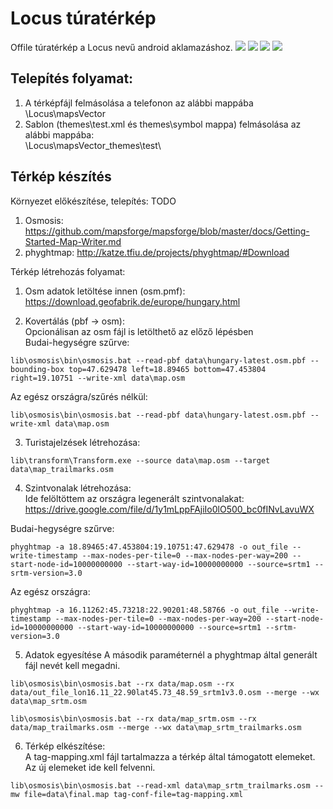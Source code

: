 # Locus túratérkép
Offile túratérkép a Locus nevű android aklamazáshoz.
![](screenshots/1.jpg)
![](screenshots/2.jpg)
![](screenshots/3.jpg)
![](screenshots/4.jpg)

## Telepítés folyamat:
1. A térképfájl felmásolása a telefonon az alábbi mappába  
\Locus\mapsVector
2. Sablon (themes\test.xml és themes\symbol mappa) felmásolása az alábbi mappába:  
\Locus\mapsVector\_themes\test\

## Térkép készítés
Környezet előkészítése, telepítés: TODO
1. Osmosis: https://github.com/mapsforge/mapsforge/blob/master/docs/Getting-Started-Map-Writer.md
2. phyghtmap: http://katze.tfiu.de/projects/phyghtmap/#Download

Térkép létrehozás folyamat:  
1. Osm adatok letöltése innen (osm.pmf):  
https://download.geofabrik.de/europe/hungary.html  

2. Kovertálás (pbf -> osm):  
Opcionálisan az osm fájl is letölthető az előző lépésben   
Budai-hegységre szűrve:  
```
lib\osmosis\bin\osmosis.bat --read-pbf data\hungary-latest.osm.pbf --bounding-box top=47.629478 left=18.89465 bottom=47.453804 right=19.10751 --write-xml data\map.osm
```
Az egész országra/szűrés nélkül:  
```
lib\osmosis\bin\osmosis.bat --read-pbf data\hungary-latest.osm.pbf --write-xml data\map.osm 
```
3. Turistajelzések létrehozása:  

```
lib\transform\Transform.exe --source data\map.osm --target data\map_trailmarks.osm  
```

4. Szintvonalak létrehozása:  
Ide felöltöttem az országra legenerált szintvonalakat:  
https://drive.google.com/file/d/1y1mLppFAjiIo0lO500_bc0fINvLavuWX  
  
Budai-hegységre szűrve:
```
phyghtmap -a 18.89465:47.453804:19.10751:47.629478 -o out_file --write-timestamp --max-nodes-per-tile=0 --max-nodes-per-way=200 --start-node-id=10000000000 --start-way-id=10000000000 --source=srtm1 --srtm-version=3.0
```
Az egész országra:  
```
phyghtmap -a 16.11262:45.73218:22.90201:48.58766 -o out_file --write-timestamp --max-nodes-per-tile=0 --max-nodes-per-way=200 --start-node-id=10000000000 --start-way-id=10000000000 --source=srtm1 --srtm-version=3.0
```

5. Adatok egyesítése
A második paraméternél a phyghtmap által generált fájl nevét kell megadni.

```
lib\osmosis\bin\osmosis.bat --rx data/map.osm --rx data/out_file_lon16.11_22.90lat45.73_48.59_srtm1v3.0.osm --merge --wx data\map_srtm.osm  
```

```
lib\osmosis\bin\osmosis.bat --rx data/map_srtm.osm --rx data/map_trailmarks.osm --merge --wx data\map_srtm_trailmarks.osm  
```

6. Térkép elkészítése:  
A tag-mapping.xml fájl tartalmazza a térkép által támogatott elemeket. Az új elemeket ide kell felvenni.

```
lib\osmosis\bin\osmosis.bat --read-xml data\map_srtm_trailmarks.osm --mw file=data\final.map tag-conf-file=tag-mapping.xml
```
